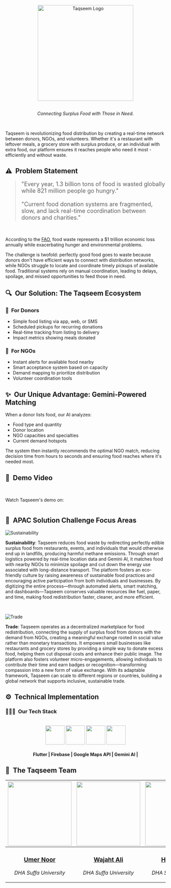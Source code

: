 <br>
<div align="center">
    <div>
        <img width="300px" src="https://i.postimg.cc/Pfgpt0Q9/Group-16.png" alt="Taqseem Logo"/>
    </div>
    <div>
    <br>
            <p><i>Connecting Surplus Food with Those in Need.</i></p>
    </div>      
</div>
<br>

Taqseem is revolutionizing food distribution by creating a real-time network between donors, NGOs, and volunteers. Whether it's a restaurant with leftover meals, a grocery store with surplus produce, or an individual with extra food, our platform ensures it reaches people who need it most - efficiently and without waste.

## ⚠️ &nbsp;Problem Statement 

<blockquote style="font-size: 18px;">
"Every year, 1.3 billion tons of food is wasted globally while 821 million people go hungry."
<br> <br>
"Current food donation systems are fragmented, slow, and lack real-time coordination between donors and charities."
</blockquote>
<br>
<p>According to the <a href="https://www.fao.org/news/story/en/item/196402/icode/">FAO</a>, food waste represents a $1 trillion economic loss annually while exacerbating hunger and environmental problems.</p> 

The challenge is twofold: perfectly good food goes to waste because donors don't have efficient ways to connect with distribution networks, while NGOs struggle to locate and coordinate timely pickups of available food. Traditional systems rely on manual coordination, leading to delays, spoilage, and missed opportunities to feed those in need.

## 🔍 &nbsp;Our Solution: The Taqseem Ecosystem

### 🧡 &nbsp;For Donors
- Simple food listing via app, web, or SMS
- Scheduled pickups for recurring donations
- Real-time tracking from listing to delivery
- Impact metrics showing meals donated

### 🤝 &nbsp;For NGOs
- Instant alerts for available food nearby
- Smart acceptance system based on capacity
- Demand mapping to prioritize distribution
- Volunteer coordination tools

## ✨ &nbsp;Our Unique Advantage: Gemini-Powered Matching

When a donor lists food, our AI analyzes:
- Food type and quantity
- Donor location
- NGO capacities and specialties
- Current demand hotspots

The system then instantly recommends the optimal NGO match, reducing decision time from hours to seconds and ensuring food reaches where it's needed most.

## 🎥 &nbsp;Demo Video
<br>

Watch Taqseem's demo on: 

<a href="[YOUR_YOUTUBE_LINK]">
    <img src="https://i.postimg.cc/6pwknLXz/prototype.png" alt=""/>
</a>

## 🎯 &nbsp;APAC Solution Challenge Focus Areas

![Sustainability](https://i.postimg.cc/7h0LGYnc/Screenshot-2025-05-16-005700.png)

<p>
<strong>Sustainability</strong>: Taqseem reduces food waste by redirecting perfectly edible surplus food from restaurants, events, and individuals that would otherwise end up in landfills, producing harmful methane emissions. Through smart logistics powered by real-time location data and Gemini AI, it matches food with nearby NGOs to minimize spoilage and cut down the energy use associated with long-distance transport. The platform fosters an eco-friendly culture by raising awareness of sustainable food practices and encouraging active participation from both individuals and businesses. By digitizing the entire process—through automated alerts, smart matching, and dashboards—Taqseem conserves valuable resources like fuel, paper, and time, making food redistribution faster, cleaner, and more efficient.
</p>

<br>

![Trade](https://i.postimg.cc/vTrQ82Qw/Screenshot-2025-05-16-010749.png)

<p>
<strong>Trade</strong>: Taqseem operates as a decentralized marketplace for food redistribution, connecting the supply of surplus food from donors with the demand from NGOs, creating a meaningful exchange rooted in social value rather than monetary transactions. It empowers small businesses like restaurants and grocery stores by providing a simple way to donate excess food, helping them cut disposal costs and enhance their public image. The platform also fosters volunteer micro-engagements, allowing individuals to contribute their time and earn badges or recognition—transforming compassion into a new form of value exchange. With its adaptable framework, Taqseem can scale to different regions or countries, building a global network that supports inclusive, sustainable trade.
</p>

## ⚙️ &nbsp;Technical Implementation

### 👨🏻‍💻 &nbsp;Our Tech Stack

<br>
<div align="center">
<img src="https://i.imgur.com/l5z0K8u.png" height="60"/>
<img src="https://i.postimg.cc/Bn00NfxT/firebase-icon-logo-brandlogos-net-tcvck.png" height="60"/>
<img src="https://i.postimg.cc/5yhP41xn/gemini-icon-logo-brandlogos-net-bqzeu-512x512.png" height="60"/>
<img src="https://i.imgur.com/3tKryg2.png" height="60"/>
</div>

<div align="center">
<h4>Flutter | Firebase | Google Maps API | Gemini AI | </h4>
</div>

## 🌟 &nbsp;The Taqseem Team

| <a href="https://github.com/UmerNoor-cmd"><img width="200px" src="https://i.postimg.cc/FKp3zGHc/Screenshot-20250516-011338.png" alt=""/></a> | <a href="https://github.com/waosewajahat"><img width="200px" src="https://i.postimg.cc/WzH738SS/Screenshot-20250516-011538.png" alt=""/></a> | <a href="https://github.com/hanizehra"><img width="200px" src="https://i.postimg.cc/SQvLcZ7f/Screenshot-20250516-011428.png" alt=""/></a> | <a href="https://github.com/ahmsuf"><img width="200px" src="https://i.postimg.cc/Ls2jmG22/Screenshot-20250516-011406.png" alt=""/></a> |
| ---------------------------------------------------------------------------------------------------------------------------------------------------------------------------------------------------------------------------------- | ----------------------------------------------------------------------------------------------------------------------------------------------------------------------------------------------------------------------------------- | -------------------------------------------------------------------------------------------------------------------------------------------------------------------------------------------------------------------------- | ----------------------------------------------------------------------------------------------------------------------------------------------------------------------------------------------------------------------------- |
| <div align="center"><h3><b><a href="https://github.com/UmerNoor-cmd">Umer Noor</a></b></h3><p><i>DHA Suffa University</i></p></div>                                                                               | <div align="center"><h3><b><a href="https://github.com/waosewajahat">Wajaht Ali</a></b></h3></a><p><i>DHA Suffa University</i></p></div>                                                                          | <div align="center"><h3><b><a href="https://github.com/hanizehra">Hani Zehra</a></b></h3></a><p><i>DHA Suffa University</i></p></div></a>                                                               | <div align="center"><h3><b><a href="https://github.com/ahmsuf">Sufian Ahmed</a></b></h3></a><p><i>DHA Suffa University</i></p></div>  


